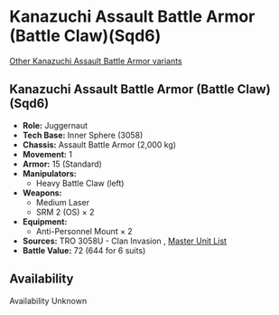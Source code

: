 # Kanazuchi Assault Battle Armor (Battle Claw)(Sqd6) 

[Other Kanazuchi Assault Battle Armor variants](../kanazuchi_assault_battle_armor.md) 

## Kanazuchi Assault Battle Armor (Battle Claw)(Sqd6) 

- **Role:** Juggernaut 
- **Tech Base:** Inner Sphere (3058) 
- **Chassis:** Assault Battle Armor (2,000 kg) 
- **Movement:** 1 
- **Armor:** 15 (Standard) 
- **Manipulators:** 
  - Heavy Battle Claw (left) 
- **Weapons:** 
  - Medium Laser 
  - SRM 2 (OS) × 2 
- **Equipment:** 
  - Anti-Personnel Mount × 2 
- **Sources:** TRO 3058U - Clan Invasion , [Master Unit List](http://masterunitlist.info/Unit/Details/8921) 
- **Battle Value:** 72 (644 for 6 suits) 

## Availability 

Availability Unknown 

